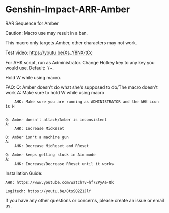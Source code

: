 # Genshin-Impact-ARR-Amber
RAR Sequence for Amber

Caution: Macro use may result in a ban.

This macro only targets Amber, other characters may not work.

Test video: https://youtu.be/Xs_Y8NX-tCc

For AHK script, run as Administrator. Change Hotkey key to any key you would use. Default: `/~.

Hold W while using macro.

FAQ:
	Q: Amber doesn't do what she's supposed to do/The macro doesn't work
    A: Make sure to hold W while using macro
		
        AHK: Make sure you are running as ADMINISTRATOR and the AHK icon is H
	

    Q: Amber doesn't attack/Amber is inconsistent
    A: 
        AHK: Increase MidReset
		
	Q: Amber isn't a machine gun
	A: 
		AHK: Decrease MidReset and RReset
		
	Q: Amber keeps getting stuck in Aim mode
	A:
		AHK: Increase/Decrease RReset until it works
		
  Installation Guide:

    AHK: https://www.youtube.com/watch?v=hf72PyAe-Qk
  
    Logitech: https://youtu.be/8tsSQ2Z1JlY
  
If you have any other questions or concerns, please create an issue or email us.

